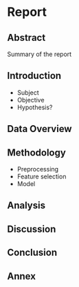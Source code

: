 # Report
## Abstract
Summary of the report
## Introduction
- Subject
- Objective
- Hypothesis?
## Data Overview
## Methodology
- Preprocessing
- Feature selection
- Model
## Analysis
## Discussion
## Conclusion
## Annex
